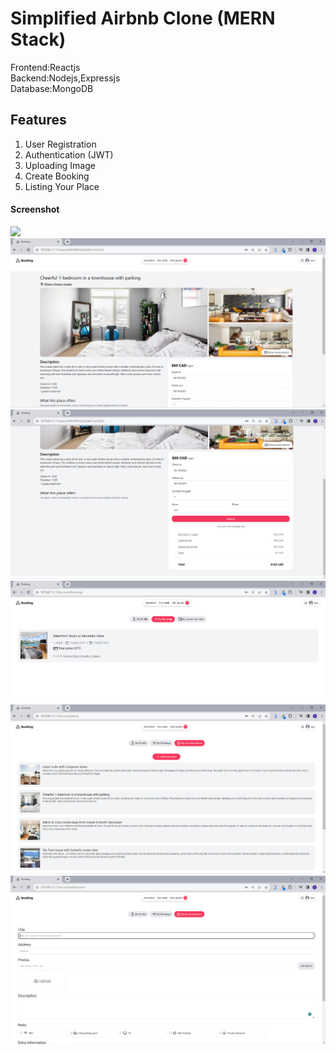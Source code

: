 # Simplified Airbnb Clone (MERN Stack)
Frontend:Reactjs <br>
Backend:Nodejs,Expressjs <br>
Database:MongoDB <br>

## Features
1. User Registration
2. Authentication (JWT)
3. Uploading Image
4. Create Booking
5. Listing Your Place


#### Screenshot
<img src="https://github.com/veronicacheng2/simplified_airbnb_clone_/blob/main/Home%20page%20demo.png">
<img src="https://github.com/veronicacheng2/simplified_airbnb_clone_/blob/main/Demo2_listingdetails.PNG">
<img src="https://github.com/veronicacheng2/simplified_airbnb_clone_/blob/main/Demo2_listingdetails(2).PNG">
<img src="https://github.com/veronicacheng2/simplified_airbnb_clone_/blob/main/Demo3_MyBookings.PNG">
<img src="https://github.com/veronicacheng2/simplified_airbnb_clone_/blob/main/Demo4_MyAccomdations.PNG">
<img src="https://github.com/veronicacheng2/simplified_airbnb_clone_/blob/main/Demo5_Form.PNG">


